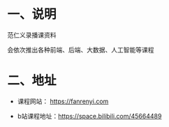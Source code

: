 # 一、说明

范仁义录播课资料

会依次推出各种前端、后端、大数据、人工智能等课程


# 二、地址

- 课程网站： https://fanrenyi.com 

- b站课程地址：https://space.bilibili.com/45664489


